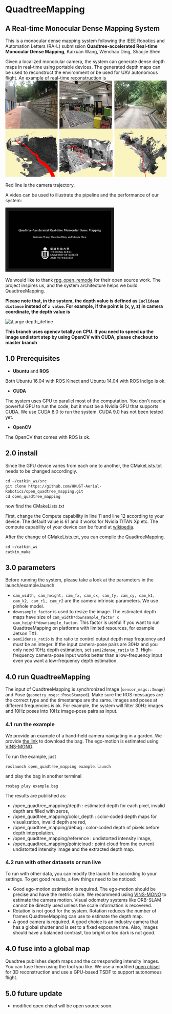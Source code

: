# QuadtreeMapping
## A Real-time Monocular Dense Mapping System

This is a monocular dense mapping system following the IEEE Robotics and Automation Letters (RA-L) submission **Quadtree-accelerated Real-time Monocular Dense Mapping**, Kaixuan Wang, Wenchao Ding, Shaojie Shen.

Given a localized monocular camera, the system can generate dense depth maps in real-time using portable devices. The generated depth maps can be used to reconstruct the environment or be used for UAV autonomous flight. An example of real-time reconstruction is
<img src="fig/QuadtreeMapping.png" alt="mapping example" width = "793" height = "300">

Red line is the camera trajectory.

A video can be used to illustrate the pipeline and the performance of our system:

<a href="https://youtu.be/3gD6_UKmRdA" target="_blank"><img src="fig/cover.jpg" 
alt="video" width="320" height="180" border="10" /></a>

We would like to thank [rpg_open_remode](https://github.com/uzh-rpg/rpg_open_remode) for their open source work. The project inspires us, and the system architecture helps we build QuadtreeMapping.

**Please note that, in the system, the depth value is defined as ``Euclidean distance`` instead of ``z value``. For example, if the point is (x, y, z) in camera coordinate, the depth value is**

<img src="https://latex.codecogs.com/svg.latex?\Large&space;d=\sqrt{x^2+y^2+z^2}" title="\Large depth_define" />

**This branch uses opencv totally on CPU. If you need to speed up the image undistort step by using OpenCV with CUDA, please checkout to master branch**

## 1.0 Prerequisites
+ **Ubuntu** and **ROS**

Both Ubuntu 16.04 with ROS Kinect and Ubuntu 14.04 with ROS Indigo is ok.

+ **CUDA**

The system uses GPU to parallel most of the computation. You don't need a powerful GPU to run the code, but it must be a Nvidia GPU that supports CUDA. We use CUDA 8.0 to run the system. CUDA 9.0 has not been tested yet.

+ **OpenCV**

The OpenCV that comes with ROS is ok.

## 2.0 install
Since the GPU device varies from each one to another, the CMakeLists.txt needs to be changed accordingly. 
```
cd ~/catkin_ws/src
git clone https://github.com/HKUST-Aerial-Robotics/open_quadtree_mapping.git
cd open_quadtree_mapping
```
now find the CMakeLists.txt

First, change the Compute capability in line 11 and line 12 according to your device. The default value is 61 and it works for Nvidia TITAN Xp etc. The compute capability of your device can be found at [wikipedia](https://en.wikipedia.org/wiki/CUDA).

After the change of CMakeLists.txt, you can compile the QuadtreeMapping.
```
cd ~/catkin_ws
catkin_make
```

## 3.0 parameters
Before running the system, please take a look at the parameters in the launch/example.launch.

+ ```cam_width, cam_height, cam_fx, cam_cx, cam_fy, cam_cy, cam_k1, cam_k2, cam_r1, cam_r2``` are the camera intrinsic parameters. We use pinhole model.
+ ```downsample_factor``` is used to resize the image. The estimated depth maps have size of ```cam_width*downsample_factor x cam_height*downsample_factor```. This factor is useful if you want to run QuadtreeMapping on platforms with limited resources, for example Jetson TX1.
+ ```semi2dense_ratio``` is the ratio to control output depth map frequency and must be an integer. If the input camera-pose pairs are 30Hz and you only need 10Hz depth estimation, set ```semi2dense_ratio``` to 3. High-frequency camera-pose input works better than a low-frequency input even you want a low-frequency depth estimation.

## 4.0 run QuadtreeMapping

The input of QuadtreeMapping is synchronized Image (```sensor_msgs::Image```) and Pose (```geometry_msgs::PoseStamped```). Make sure the ROS messages are the correct type and the timestamps are the same. Images and poses at different frequencies is ok. For example, the system will filter 30Hz images and 10Hz poses into 10Hz image-pose pairs as input.

### 4.1 run the example
We provide an example of a hand-held camera navigating in a garden. We provide [the link](https://www.dropbox.com/s/xuae1kxuulcf11z/open_quadtree_mapping.bag?dl=0) to download the bag. The ego-motion is estimated using [VINS-MONO](https://github.com/HKUST-Aerial-Robotics/VINS-Mono).

To run the example, just
```
roslaunch open_quadtree_mapping example.launch
```
and play the bag in another terminal
```
rosbag play example.bag
```

The results are published as:
+ /open_quadtree_mapping/depth       : estimated depth for each pixel, invalid depth are filled with zeros,
+ /open_quadtree_mapping/color_depth : color-coded depth maps for visualization, invaild depth are red,
+ /open_quadtree_mapping/debug       : color-coded depth of pixels before depth interpolation.
+ /open_quadtree_mapping/reference   : undistorted intensity image,
+ /open_quadtree_mapping/pointcloud  : point cloud from the current undistorted intensity image and the extracted depth map.

### 4.2 run with other datasets or run live
To run with other data, you can modify the launch file according to your settings. To get good results, a few things need to be noticed:
+ Good ego-motion estimation is required. The ego-motion should be precise and have the metric scale. We recommend using [VINS-MONO](https://github.com/HKUST-Aerial-Robotics/VINS-Mono) to estimate the camera motion. Visual odometry systems like ORB-SLAM cannot be directly used unless the scale information is recovered.
+ Rotation is not good for the system. Rotation reduces the number of frames QuadtreeMapping can use to estimate the depth map.
+ A good camera is required. A good choice is an industry camera that has a global shutter and is set to a fixed exposure time. Also, images should have a balanced contrast, too bright or too dark is not good.

## 4.0 fuse into a global map
Quadtree publishes depth maps and the corresponding intensity images. You can fuse them using the tool you like. We use a modified [open chisel](https://github.com/personalrobotics/OpenChisel) for 3D reconstruction and use a GPU-based TSDF to support autonomous flight.

## 5.0 future update
+ modified open chisel will be open source soon.